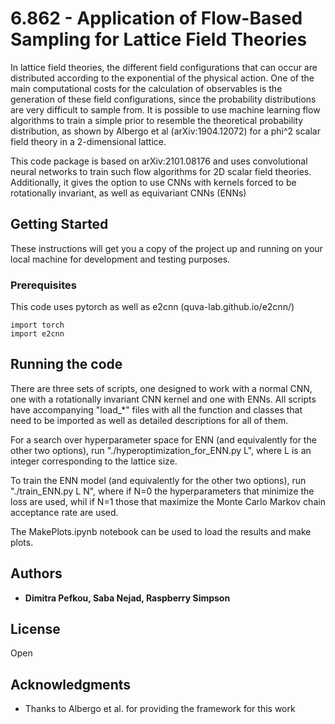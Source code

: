 # 6.862 - Application of Flow-Based Sampling for Lattice Field Theories 

In lattice field theories, the different field configurations that can occur are distributed according to the exponential of the physical action. One of the main computational costs for the calculation of observables is the generation of these field configurations, since the probability distributions are very difficult to sample from. It is possible to use machine learning flow algorithms to train a simple prior to resemble the theoretical probability distribution, as shown by Albergo et al (arXiv:1904.12072) for a phi^2 scalar field theory in a 2-dimensional lattice.

This code package is based on arXiv:2101.08176 and uses convolutional neural networks to train such flow algorithms for 2D scalar field theories. Additionally, it gives the option to use CNNs with kernels forced to be rotationally invariant, as well as equivariant CNNs (ENNs) 

## Getting Started

These instructions will get you a copy of the project up and running on your local machine for development and testing purposes.

### Prerequisites

This code uses pytorch as well as e2cnn (quva-lab.github.io/e2cnn/) 

```
import torch 
import e2cnn
```


## Running the code 

There are three sets of scripts, one designed to work with a normal CNN, one with a rotationally invariant CNN kernel and one with ENNs. All scripts have accompanying "load_\*" files with all the function and classes that need to be imported as well as detailed descriptions for all of them. 

For a search over hyperparameter space for ENN (and equivalently for the other two options), run "./hyperoptimization_for_ENN.py L", where L is an integer corresponding to the lattice size.

To train the ENN model (and equivalently for the other two options), run "./train_ENN.py L N", where if N=0 the hyperparameters that minimize the loss are used, whil if N=1 those that maximize the Monte Carlo Markov chain acceptance rate are used.

The MakePlots.ipynb notebook can be used to load the results and make plots.


## Authors

* **Dimitra Pefkou, Saba Nejad, Raspberry Simpson**

## License

Open 

## Acknowledgments

* Thanks to Albergo et al. for providing the framework for this work 


